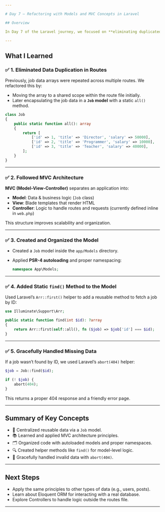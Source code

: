 ```yaml
---

# Day 7 – Refactoring with Models and MVC Concepts in Laravel

## Overview

In Day 7 of the Laravel journey, we focused on **eliminating duplicated job data**, introducing **MVC architecture**, and creating a **dedicated `Job` model** to manage and retrieve data cleanly. This day laid the foundation for structuring our application in a scalable and maintainable way using Laravel’s conventions.

---
```


## What I Learned

### ✅ 1. Eliminated Data Duplication in Routes

Previously, job data arrays were repeated across multiple routes. We refactored this by:

* Moving the array to a shared scope within the route file initially.
* Later encapsulating the job data in a **`Job` model** with a static `all()` method.

```php
class Job
{
    public static function all(): array
    {
        return [
            ['id' => 1, 'title' => 'Director', 'salary' => 50000],
            ['id' => 2, 'title' => 'Programmer', 'salary' => 10000],
            ['id' => 3, 'title' => 'Teacher', 'salary' => 40000],
        ];
    }
}
```

---

### ✅ 2. Followed MVC Architecture

**MVC (Model-View-Controller)** separates an application into:

* **Model**: Data & business logic (`Job` class)
* **View**: Blade templates that render HTML
* **Controller**: Logic to handle routes and requests (currently defined inline in `web.php`)

This structure improves scalability and organization.

---

### ✅ 3. Created and Organized the Model

* Created a `Job` model inside the `app/Models` directory.
* Applied **PSR-4 autoloading** and proper namespacing:

  ```php
  namespace App\Models;
  ```

---

### ✅ 4. Added Static `find()` Method to the Model

Used Laravel’s `Arr::first()` helper to add a reusable method to fetch a job by ID:

```php
use Illuminate\Support\Arr;

public static function find(int $id): ?array
{
    return Arr::first(self::all(), fn ($job) => $job['id'] === $id);
}
```

---

### ✅ 5. Gracefully Handled Missing Data

If a job wasn’t found by ID, we used Laravel’s `abort(404)` helper:

```php
$job = Job::find($id);

if (! $job) {
    abort(404);
}
```

This returns a proper 404 response and a friendly error page.

---

## Summary of Key Concepts

* 🧠 Centralized reusable data via a `Job` model.
* 📚 Learned and applied MVC architecture principles.
* 🗂️ Organized code with autoloaded models and proper namespaces.
* 🔍 Created helper methods like `find()` for model-level logic.
* 🛑 Gracefully handled invalid data with `abort(404)`.

---

## Next Steps

* Apply the same principles to other types of data (e.g., users, posts).
* Learn about Eloquent ORM for interacting with a real database.
* Explore Controllers to handle logic outside the routes file.

---